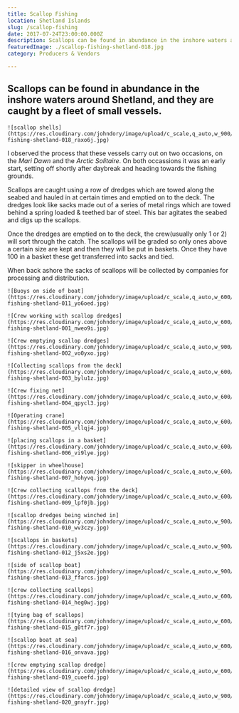 ```yaml
---
title: Scallop Fishing
location: Shetland Islands
slug: /scallop-fishing
date: 2017-07-24T23:00:00.000Z
description: Scallops can be found in abundance in the inshore waters around Shetland, and they are caught by a fleet of small vessels.
featuredImage: ./scallop-fishing-shetland-018.jpg
category: Producers & Vendors

---
```


## Scallops can be found in abundance in the inshore waters around Shetland, and they are caught by a fleet of small vessels.

```grid|1
![scallop shells](https://res.cloudinary.com/johndory/image/upload/c_scale,q_auto,w_900/v1568614588/posts/scallopfishing/scallop-fishing-shetland-018_raxo6j.jpg)
```

I observed the process that these vessels carry out on two occasions, on the *Mari Dawn* and the *Arctic Solitaire*.  On both occassions it was an early start, setting off shortly after daybreak and heading towards the fishing grounds.  

Scallops are caught using a row of dredges which are towed along the seabed and hauled in at certain times and emptied on to the deck.  The dredges look like sacks made out of a series of metal rings which are towed behind a spring loaded & teethed bar of steel.  This bar agitates the seabed and digs up the scallops.

Once the dredges are emptied on to the deck, the crew(usually only 1 or 2) will sort through the catch.  The scallops will be graded so only ones above a certain size are kept and then they will be put in baskets.  Once they have 100 in a basket these get transferred into sacks and tied.

When back ashore the sacks of scallops will be collected by companies for processing and distribution.

```grid|2
![Buoys on side of boat](https://res.cloudinary.com/johndory/image/upload/c_scale,q_auto,w_600/v1568614585/posts/scallopfishing/scallop-fishing-shetland-011_yo6oed.jpg)

![Crew working with scallop dredges](https://res.cloudinary.com/johndory/image/upload/c_scale,q_auto,w_600/v1568614581/posts/scallopfishing/scallop-fishing-shetland-001_nweo9i.jpg)
```

```grid|1
![Crew emptying scallop dredges](https://res.cloudinary.com/johndory/image/upload/c_scale,q_auto,w_900/v1568614588/posts/scallopfishing/scallop-fishing-shetland-002_vo0yxo.jpg)
```

```grid|2
![Collecting scallops from the deck](https://res.cloudinary.com/johndory/image/upload/c_scale,q_auto,w_600/v1568614583/posts/scallopfishing/scallop-fishing-shetland-003_bylu1z.jpg)

![Crew fixing net](https://res.cloudinary.com/johndory/image/upload/c_scale,q_auto,w_600/v1568614582/posts/scallopfishing/scallop-fishing-shetland-004_qpycl3.jpg)
```

```grid|2
![Operating crane](https://res.cloudinary.com/johndory/image/upload/c_scale,q_auto,w_600/v1568614587/posts/scallopfishing/scallop-fishing-shetland-005_vllqj4.jpg)

![placing scallops in a basket](https://res.cloudinary.com/johndory/image/upload/c_scale,q_auto,w_600/v1568614583/posts/scallopfishing/scallop-fishing-shetland-006_vi9lye.jpg)
```

```grid|2
![skipper in wheelhouse](https://res.cloudinary.com/johndory/image/upload/c_scale,q_auto,w_600/v1568614583/posts/scallopfishing/scallop-fishing-shetland-007_hohyvq.jpg)

![Crew collecting scallops from the deck](https://res.cloudinary.com/johndory/image/upload/c_scale,q_auto,w_600/v1568614583/posts/scallopfishing/scallop-fishing-shetland-009_lpf0jb.jpg)
```

```grid|1
![scallop dredges being winched in](https://res.cloudinary.com/johndory/image/upload/c_scale,q_auto,w_900/v1568614590/posts/scallopfishing/scallop-fishing-shetland-010_wv3czy.jpg)
```

```grid|1
![scallops in baskets](https://res.cloudinary.com/johndory/image/upload/c_scale,q_auto,w_900/v1568614585/posts/scallopfishing/scallop-fishing-shetland-012_j5xs2e.jpg)
```

```grid|1
![side of scallop boat](https://res.cloudinary.com/johndory/image/upload/c_scale,q_auto,w_900/v1568614588/posts/scallopfishing/scallop-fishing-shetland-013_ffarcs.jpg)
```

```grid|2
![crew collecting scallops](https://res.cloudinary.com/johndory/image/upload/c_scale,q_auto,w_600/v1568614586/posts/scallopfishing/scallop-fishing-shetland-014_heg0wj.jpg)

![tying bag of scallops](https://res.cloudinary.com/johndory/image/upload/c_scale,q_auto,w_600/v1568614586/posts/scallopfishing/scallop-fishing-shetland-015_g0tf7r.jpg)
```

```grid|2
![scallop boat at sea](https://res.cloudinary.com/johndory/image/upload/c_scale,q_auto,w_600/v1568614587/posts/scallopfishing/scallop-fishing-shetland-016_onvava.jpg)

![crew emptying scallop dredge](https://res.cloudinary.com/johndory/image/upload/c_scale,q_auto,w_600/v1568614588/posts/scallopfishing/scallop-fishing-shetland-019_cuoefd.jpg)
```

```grid|1
![detailed view of scallop dredge](https://res.cloudinary.com/johndory/image/upload/c_scale,q_auto,w_900/v1568614589/posts/scallopfishing/scallop-fishing-shetland-020_gnsyfr.jpg)
```